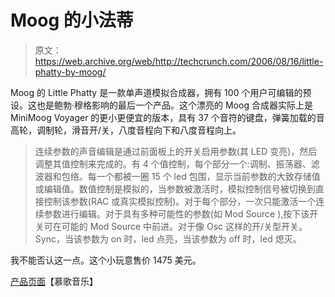 # Moog  的小法蒂

> 原文：<https://web.archive.org/web/http://techcrunch.com/2006/08/16/little-phatty-by-moog/>

Moog 的 Little Phatty 是一款单声道模拟合成器，拥有 100 个用户可编辑的预设。这也是鲍勃·穆格影响的最后一个产品。这个漂亮的 Moog 合成器实际上是 MiniMoog Voyager 的更小更便宜的版本，具有 37 个音符的键盘，弹簧加载的音高轮，调制轮，滑音开/关，八度音程向下和八度音程向上。

> 连续参数的声音编辑是通过前面板上的开关启用参数(其 LED 变亮)，然后调整其值控制来完成的。有 4 个值控制，每个部分一个:调制、振荡器、滤波器和包络。每一个都被一圈 15 个 led 包围，显示当前参数的大致存储值或编辑值。数值控制是模拟的，当参数被激活时，模拟控制信号被切换到直接控制该参数(RAC 或真实模拟控制)。对于每个部分，一次只能激活一个连续参数进行编辑。对于具有多种可能性的参数(如 Mod Source ),按下该开关可在可能的 Mod Source 中前进。对于像 Osc 这样的开/关型开关。Sync，当该参数为 on 时，led 点亮，当该参数为 off 时，led 熄灭。

我不能否认这一点。这个小玩意售价 1475 美元。

[产品页面](https://web.archive.org/web/20150915031741/http://www.moogmusic.com/detail.php?main_product_id=227)【慕歌音乐】